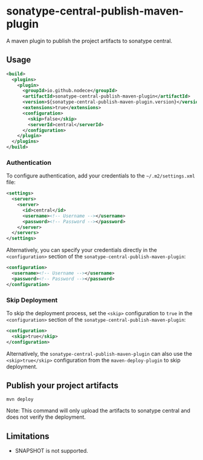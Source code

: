 # sonatype-central-publish-maven-plugin

A maven plugin to publish the project artifacts to sonatype central.

## Usage

```xml
<build>
  <plugins>
    <plugin>
      <groupId>io.github.nodece</groupId>
      <artifactId>sonatype-central-publish-maven-plugin</artifactId>
      <version>${sonatype-central-publish-maven-plugin.version}</version>
      <extensions>true</extensions>
      <configuration>
        <skip>false</skip>
        <serverId>central</serverId>
      </configuration>
    </plugin>
  </plugins>
</build>
```

### Authentication

To configure authentication, add your credentials to the `~/.m2/settings.xml` file:

```xml
<settings>
  <servers>
    <server>
      <id>central</id>
      <username><!-- Username --></username>
      <password><!-- Password --></password>
    </server>
  </servers>
</settings>
```

Alternatively, you can specify your credentials directly in the `<configuration>` section of the `sonatype-central-publish-maven-plugin`:

```xml
<configuration>
  <username><!-- Username --></username>
  <password><!-- Password --></password>
</configuration>
```

### Skip Deployment

To skip the deployment process, set the `<skip>` configuration to `true` in the `<configuration>` section of the `sonatype-central-publish-maven-plugin`:

```xml
<configuration>
  <skip>true</skip>
</configuration>
```

Alternatively, the `sonatype-central-publish-maven-plugin` can also use the `<skip>true</skip>` configuration from the `maven-deploy-plugin` to skip deployment.

## Publish your project artifacts

```shell
mvn deploy
```

Note: This command will only upload the artifacts to sonatype central and does not verify the deployment.

## Limitations

- SNAPSHOT is not supported.
